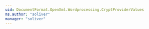 ```yaml
---
uid: DocumentFormat.OpenXml.Wordprocessing.CryptProviderValues
ms.author: "soliver"
manager: "soliver"
---
```


